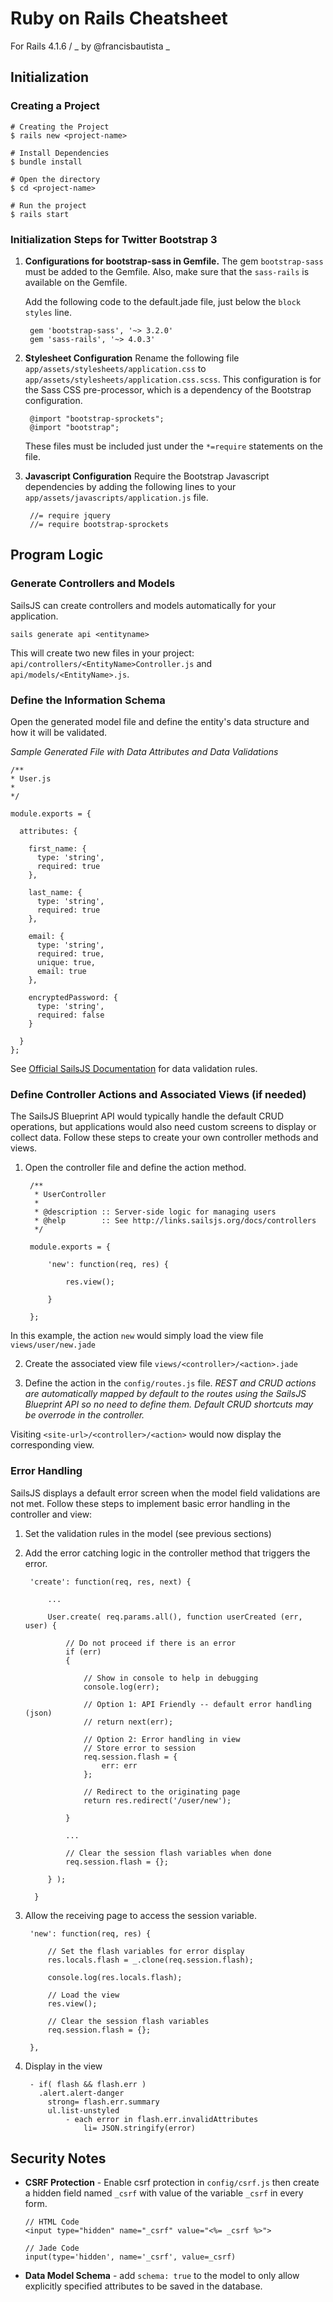 # Ruby on Rails Cheatsheet
For Rails 4.1.6 /
_ by @francisbautista _

## Initialization

### Creating a Project

    # Creating the Project
    $ rails new <project-name>

    # Install Dependencies
    $ bundle install

    # Open the directory
    $ cd <project-name>

    # Run the project
    $ rails start

### Initialization Steps for Twitter Bootstrap 3
1. **Configurations for bootstrap-sass in Gemfile.** The gem `bootstrap-sass` must be added to the Gemfile. Also, make sure that the `sass-rails` is available on the Gemfile.

    Add the following code to the default.jade file, just below the `block styles` line.

        gem 'bootstrap-sass', '~> 3.2.0'
        gem 'sass-rails', '~> 4.0.3'


2. **Stylesheet Configuration** Rename the following file `app/assets/stylesheets/application.css` to `app/assets/stylesheets/application.css.scss`. This configuration is for the Sass CSS pre-processor, which is a dependency of the Bootstrap configuration.

        @import "bootstrap-sprockets";
        @import "bootstrap";

    These files must be included just under the `*=require` statements on the file.

3. **Javascript Configuration** Require the Bootstrap Javascript dependencies by adding the following lines to your `app/assets/javascripts/application.js` file.

        //= require jquery
        //= require bootstrap-sprockets

## Program Logic

### Generate Controllers and Models
SailsJS can create controllers and models automatically for your application.

    sails generate api <entityname>

This will create two new files in your project: `api/controllers/<EntityName>Controller.js` and `api/models/<EntityName>.js`.

### Define the Information Schema
Open the generated model file and define the entity's data structure and how it will be validated.

*Sample Generated File with Data Attributes and Data Validations*

    /**
    * User.js
    *
    */

    module.exports = {

      attributes: {

        first_name: {
          type: 'string',
          required: true
        },

        last_name: {
          type: 'string',
          required: true
        },

        email: {
          type: 'string',
          required: true,
          unique: true,
          email: true
        },

        encryptedPassword: {
          type: 'string',
          required: false
        }

      }
    };

See [Official SailsJS Documentation](http://sailsjs.org/#/documentation/concepts/ORM/Validations.html) for data validation rules.

### Define Controller Actions and Associated Views (if needed)

The SailsJS Blueprint API would typically handle the default CRUD operations, but applications would also need custom screens to display or collect data. Follow these steps to create your own controller methods and views.

1. Open the controller file and define the action method.

        /**
         * UserController
         *
         * @description :: Server-side logic for managing users
         * @help        :: See http://links.sailsjs.org/docs/controllers
         */

        module.exports = {

            'new': function(req, res) {

                res.view();

            }

        };

  In this example, the action `new` would simply load the view file `views/user/new.jade`

2. Create the associated view file `views/<controller>/<action>.jade`

3. Define the action in the `config/routes.js` file. *REST and CRUD actions are automatically mapped by default to the routes using the SailsJS Blueprint API so no need to define them. Default CRUD shortcuts may be overrode in the controller.*

  Visiting `<site-url>/<controller>/<action>` would now display the corresponding view.


### Error Handling
SailsJS displays a default error screen when the model field validations are not met. Follow these steps to implement basic error handling in the controller and view:

1. Set the validation rules in the model (see previous sections)
2. Add the error catching logic in the controller method that triggers the error.

        'create': function(req, res, next) {

            ...

            User.create( req.params.all(), function userCreated (err, user) {

                // Do not proceed if there is an error
                if (err)
                {

                    // Show in console to help in debugging
                    console.log(err);

                    // Option 1: API Friendly -- default error handling (json)
                    // return next(err);

                    // Option 2: Error handling in view
                    // Store error to session
                    req.session.flash = {
                        err: err
                    };

                    // Redirect to the originating page
                    return res.redirect('/user/new');

                }

                ...

                // Clear the session flash variables when done
                req.session.flash = {};

            } );

         }

3. Allow the receiving page to access the session variable.

        'new': function(req, res) {

            // Set the flash variables for error display
            res.locals.flash = _.clone(req.session.flash);

            console.log(res.locals.flash);

            // Load the view
            res.view();

            // Clear the session flash variables
            req.session.flash = {};

        },

4. Display in the view

        - if( flash && flash.err )
          .alert.alert-danger
            strong= flash.err.summary
            ul.list-unstyled
                - each error in flash.err.invalidAttributes
                    li= JSON.stringify(error)


## Security Notes

+ **CSRF Protection** - Enable csrf protection in `config/csrf.js` then create a hidden field named `_csrf` with value of the variable `_csrf` in every form.

      // HTML Code
      <input type="hidden" name="_csrf" value="<%= _csrf %>">

      // Jade Code
      input(type='hidden', name='_csrf', value=_csrf)

+ **Data Model Schema** - add `schema: true` to the model to only allow explicitly specified attributes to be saved in the database.
